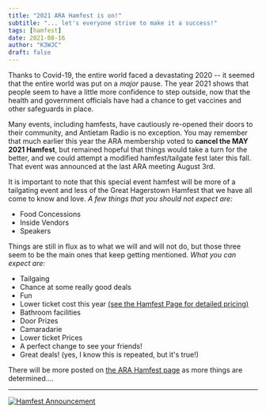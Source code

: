 ```yaml
---
title: "2021 ARA Hamfest is on!"
subtitle: "... let's everyone strive to make it a success!"
tags: [hamfest]
date: 2021-08-16
author: "K3WJC"
draft: false
---
```


Thanks to Covid-19, the entire world faced a devastating 2020 -- it seemed that the entire world was put on a *major* pause.  The year 2021 shows that people seem to have a little more confidence to step outside, now that the health and government officials have had a chance to get vaccines and other safeguards in place. 
<!--more-->
Many events, including hamfests, have cautiously re-opened their doors to their community, and Antietam Radio is no exception. You may remember that much earlier this year the ARA membership voted to **cancel the MAY 2021 Hamfest**, but remained hopeful that things would take a turn for the better, and we could attempt a modified hamfest/tailgate fest later this fall. That event was announced at the last ARA meeting August 3rd.

It is important to note that this special event hamfest will be more of a tailgating event and less of the Great Hagerstown Hamfest that we have all come to know and love. *A few things that you should not expect are:*
*  Food Concessions
*  Inside Vendors
*  Speakers

Things are still in flux as to what we will and will not do, but those three seem to be the main ones that keep getting mentioned. *What you can expect are:*
*  Tailgaing
*  Chance at some really good deals
*  Fun
*  Lower ticket cost this year [(see the Hamfest Page for detailed pricing)](/page/hamfest2021/)
*  Bathroom facilities
*  Door Prizes
*  Camaradarie
*  Lower ticket Prices
*  A perfect change to see your friends!
*  Great deals! (yes, I know this is repeated, but it's true!)

There will be more posted on [the ARA Hamfest page](/page/hamfest2021/) as more things are determined....

---

[![Hamfest Announcement](/images/2021-hamfest2-min.png)](/page/hamfest2021)